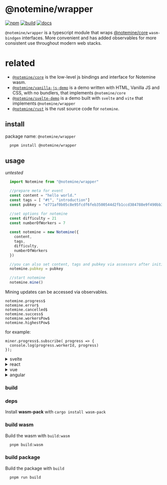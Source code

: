 # @notemine/wrapper

[![npm](https://img.shields.io/npm/v/notemine)]( https://www.npmjs.com/package/notemine )
[![build](https://github.com/sandwichfarm/notemine/actions/workflows/publish-packages.yml/badge.svg)]( https://github.com/sandwichfarm/notemine/actions/workflows/publish-packages.yml ) 
[![docs](https://github.com/sandwichfarm/notemine/actions/workflows/docs.yml/badge.svg)]( https://github.com/sandwichfarm/notemine/actions/workflows/docs.yml ) 
<!-- [![test](https://github.com/sandwichfarm/notemine-js/actions/workflows/test.yaml/badge.svg)]( https://github.com/sandwichfarm/notemine-js/actions/workflows/test.yaml ) -->

`@notemine/wrapper` is a typescript module that wraps [@notemine/core](../core/README.md) `wasm-bindgen` interfaces. More convenient and has added observables for more consistent use throughout modern web stacks. 

# related
- [`@notemine/core`](https://github.com/sandwichfarm/notemine/tree/master/packages/core) is the low-level js bindings and interface for Notemine wasm.
- [`@notemine/vanilla-js-demo`](https://github.com/sandwichfarm/notemine/tree/master/demos/vanilla-js-demo) is a demo written with HTML, Vanilla JS and CSS, with no bundlers, that implements `@notemine/core`
- [`@notemine/svelte-demo`](https://github.com/sandwichfarm/notemine/tree/master/demos/svelte-demo) is a demo built with `svelte` and `vite` that implements `@notemine/wrapper`
- [`@notemine/rust`](https://github.com/sandwichfarm/notemine/tree/master/packages/rust) is the rust source code for `notemine`. 

## install
package name: `@notemine/wrapper`

```bash
  pnpm install @notemine/wrapper
```

## usage 
_untested_

```typescript 
  import Notemine from "@notemine/wrapper"

  //prepare meta for event 
  const content = "hello world."
  const tags = [ "#t", "introduction"]
  const pubkey = "e771af0b05c8e95fcdf6feb3500544d2fb1ccd384788e9f490bb3ee28e8ed66f"

  //set options for notemine 
  const difficulty = 21
  const numberOfWorkers = 7
 
  const notemine = new Notemine({
    content,
    tags,
    difficulty,
    numberOfWorkers    
  })

  //you can also set content, tags and pubkey via assessors after initialization. 
  notemine.pubkey = pubkey

  //start notemine
  notemine.mine()
```

Mining updates can be accessed via observables. 

```
notemine.progress$
notemine.error$
notemine.cancelled$
notemine.success$
notemine.workersPow$
notemine.highestPow$
```

for example:

```
miner.progress$.subscribe( progress => {
  console.log(progress.workerId, progress)
});
```

<details>
<summary>svelte</summary>

```svelte
<script lang="ts">
  import { onMount } from 'svelte';
  import { type Writable, writable } from 'svelte/store';
  import { type ProgressEvent, Notemine } from '@notemine/wrapper';

  const numberOfMiners = 8
  let notemine: Notemine;
  let progress: Writable<ProgressEvent[]> = new writable(new Array(numberOfMiners))
  let success: Writeable<SuccessEvent> = new writable(null)

  onMount(() => {
    notemine = new Notemine({ content: 'Hello, Nostr!', numberOfMiners  });

    const progress$ = miner.progress$.subscribe(progress_ => {
      progress.update( _progress => {
        _progress[progress_.workerId] = progress_
        return _progress
      })
    });

    const success$ = miner.progress$.subscribe(success_ => {
      const {event, totalTime, hashRate}
      success.update( _success => {
        _success = success_
        return _success
      })
      miner.cancel();
    });

    notemine.mine();

    return () => {
      progress$.unsubscribe();
      success$.unsubscribe();
      miner.cancel();
    };
  });
  $: miners = $progress
</script>


<div>
{#each $miners as miner}
<span>Miner #{miner.workerId}: {miner.hashRate}kH/s [Best PoW: ${miner.bestPowData}]
{/each}

{#if($success !== null)}
  <pre>
  {$success.event}
  </pre>
{/if}

</div>
```
</details>



<details>
<summary>react</summary>

```reactjs
  import React, { useEffect } from 'react';
  import { Notemine } from '@notemine/wrapper';

  const MyComponent = () => {
    const notemine = new Notemine({ content: 'Hello, Nostr!' });

    useEffect(() => {
      const subscription = notemine.progress$.subscribe(progress => {
        // Update progress bar or display notemine's progress
      });

      notemine.mine();

      return () => {
        subscription.unsubscribe();
        notemine.cancel();
      };
    }, []);

    return (
      <div>
        {/* Your UI components */}
      </div>
    );
  };

```
</details>

<details>
<summary>vue</summary>

```vue
<template>
  <div>
    <!-- Your UI components -->
  </div>
</template>

<script lang="ts">
import { defineComponent, onMounted, onUnmounted } from 'vue';
import { Notemine } from '@notemine/wrapper';

export default defineComponent({
  name: 'MinerComponent',
  setup() {
    const notemine = new Notemine({ content: 'Hello, Nostr!' });

    onMounted(() => {
      const subscription = notemine.progress$.subscribe(progress => {
        // Update progress bar or display notemine's progress
      });

      notemine.mine();

      onUnmounted(() => {
        subscription.unsubscribe();
        notemine.cancel();
      });
    });

    return {};
  },
});
</script>

```
</details>

<details>
<summary>angular</summary>

```javascript
import { Component, OnInit, OnDestroy } from '@angular/core';
import { Notemine } from '@notemine/wrapper';
import { Subscription } from 'rxjs';

@Component({
  selector: 'app-notemine',
  templateUrl: './notemine.component.html',
})
export class MinerComponent implements OnInit, OnDestroy {
  notemine: Notemine;
  progressSubscription: Subscription;

  ngOnInit() {
    this.notemine = new Notemine({ content: 'Hello, Nostr!' });
    this.progressSubscription = this.notemine.progress$.subscribe(progress => {
      // Update progress bar or display notemine's progress
    });

    this.notemine.mine();
  }

  ngOnDestroy() {
    this.progressSubscription.unsubscribe();
    this.notemine.cancel();
  }
}
```
</details>

### build

### deps

Install **wasm-pack** with `cargo install wasm-pack` 

### build wasm 
Build the wasm with `build:wasm` 

```bash
  pnpm build:wasm
```

### build package 

Build the package with `build` 

```bash
  pnpm run build
```
